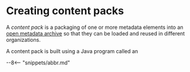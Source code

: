 <!-- SPDX-License-Identifier: CC-BY-4.0 -->
<!-- Copyright Contributors to the ODPi Egeria project 2020. -->

# Creating content packs

A *content pack* is a packaging of one or more metadata elements into an [open metadata archive](/concepts/open-metadata-archive) so that they can be loaded and reused in different organizations.

A content pack is built using a Java program called an  


--8<-- "snippets/abbr.md"